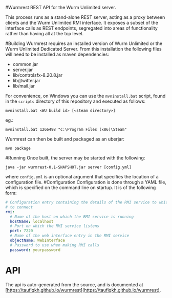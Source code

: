 #Wurmrest
REST API for the Wurm Unlimited server.

This process runs as a stand-alone REST server, acting as a proxy between clients and the Wurm 
Unlimited RMI interface. It exposes a subset of the interface calls as REST endpoints, segregated
 into areas of functionality rather than having all at the top level.

#Building
Wurmrest requires an installed version of Wurm Unlimited or the Wurm Unlimited Dedicated Server. 
From this installation the following files will need to be installed as 
maven dependencies:
- common.jar
- server.jar
- lib/controlsfx-8.20.8.jar
- lib/jtwitter.jar
- lib/mail.jar

For convenience, on Windows you can use the `mvninstall.bat` script, found in the `scripts`
directory of this repository and executed as follows:

`mvninstall.bat <WU build id> [<steam directory>]`

eg.:

`mvninstall.bat 1266498 "c:\Program Files (x86)\Steam"`

Wurmrest can then be built and packaged as an uberjar:

`mvn package`

#Running
Once built, the server may be started with the following:

`java -jar wurmrest-0.1-SNAPSHOT.jar server [config.yml]`

where `config.yml` is an optional argument that specifies the location of a configuration file.
#Configuration
Configuration is done through a YAML file, which is specified on the command line on startup. It 
is of the following form:
```yaml
# Configuration entry containing the details of the RMI service to which this server will attempt
# to connect
rmi:
  # Name of the host on which the RMI service is running
  hostName: localhost
  # Port on which the RMI service listens
  port: 7220
  # Name of the web interface entry in the RMI service
  objectName: WebInterface
  # Password to use when making RMI calls
  password: yourpassword
```

# API
The api is auto-generated from the source, and is documented at
[https://taufiqkh.github.io/wurmrest](https://taufiqkh.github.io/wurmrest).
